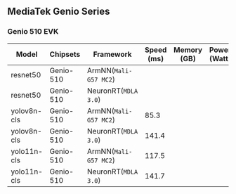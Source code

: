 ## MediaTek Genio Series
### Genio 510 EVK
  | Model   |     Chipsets          |    Framework                |    Speed (ms) |   Memory (GB) |  Power (Watt) |     Temp (°C)    |
  |---------|-----------------------|-----------------------------|---------------|---------------|---------------|------------------|
  | resnet50  |  Genio-510    | ArmNN(`Mali-G57 MC2`)       |         |           |               |                  |
  | resnet50  |  Genio-510    | NeuronRT(`MDLA 3.0`)        |         |           |               |                  |
  | yolov8n-cls  |  Genio-510 | ArmNN(`Mali-G57 MC2`)       | 85.3    |           |               |                  |
  | yolov8n-cls  |  Genio-510 | NeuronRT(`MDLA 3.0`)        | 141.4   |           |               |                  |
  | yolo11n-cls  |  Genio-510 | ArmNN(`Mali-G57 MC2`)       | 117.5   |           |               |                  |
  | yolo11n-cls  |  Genio-510 | NeuronRT(`MDLA 3.0`)        | 141.7   |           |               |                  |
